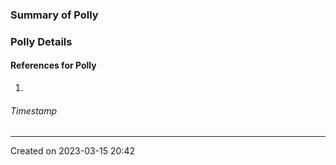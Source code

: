 ### Summary of Polly

### Polly Details

#### References for Polly
1. 
###### Timestamp
---
Created on 2023-03-15 20:42